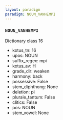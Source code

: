 ```yaml
---
layout: paradigm
paradigm: NOUN_VANHEMPI
---
```

### ` NOUN_VANHEMPI `

Dictionary class 16
* kotus_tn: 16
* upos: NOUN
* suffix_regex: mpi
* kotus_av: H
* grade_dir: weaken
* harmony: back
* possessive: False
* stem_diphthong: None
* deletion: pi
* plurale_tantum: False
* clitics: False
* pos: NOUN
* stem_vowel: None

